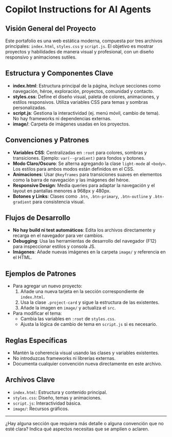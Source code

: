 # Copilot Instructions for AI Agents

## Visión General del Proyecto
Este portafolio es una web estática moderna, compuesta por tres archivos principales: `index.html`, `styles.css` y `script.js`. El objetivo es mostrar proyectos y habilidades de manera visual y profesional, con un diseño responsivo y animaciones sutiles.

## Estructura y Componentes Clave
- **index.html**: Estructura principal de la página, incluye secciones como navegación, héroe, exploración, proyectos, comunidad y contacto.
- **styles.css**: Define el diseño visual, paleta de colores, animaciones, y estilos responsivos. Utiliza variables CSS para temas y sombras personalizadas.
- **script.js**: Gestiona la interactividad (ej. menú móvil, cambio de tema). No hay frameworks ni dependencias externas.
- **image/**: Carpeta de imágenes usadas en los proyectos.

## Convenciones y Patrones
- **Variables CSS**: Centralizadas en `:root` para colores, sombras y transiciones. Ejemplo: `var(--gradient)` para fondos y botones.
- **Modo Claro/Oscuro**: Se alterna agregando la clase `light-mode` al `<body>`. Los estilos para ambos modos están definidos en el CSS.
- **Animaciones**: Usar `@keyframes` para transiciones suaves en elementos como la barra de navegación y las imágenes del héroe.
- **Responsive Design**: Media queries para adaptar la navegación y el layout en pantallas menores a 968px y 480px.
- **Botones y Links**: Clases como `.btn`, `.btn-primary`, `.btn-outline` y `.btn-gradient` para consistencia visual.

## Flujos de Desarrollo
- **No hay build ni test automáticos**: Edita los archivos directamente y recarga en el navegador para ver cambios.
- **Debugging**: Usa las herramientas de desarrollo del navegador (F12) para inspeccionar estilos y consola JS.
- **Imágenes**: Añade nuevas imágenes en la carpeta `image/` y referencia en el HTML.

## Ejemplos de Patrones
- Para agregar un nuevo proyecto:
  1. Añade una nueva tarjeta en la sección correspondiente de `index.html`.
  2. Usa la clase `.project-card` y sigue la estructura de las existentes.
  3. Añade la imagen en `image/` y actualiza el `src`.
- Para modificar el tema:
  - Cambia las variables en `:root` de `styles.css`.
  - Ajusta la lógica de cambio de tema en `script.js` si es necesario.

## Reglas Específicas
- Mantén la coherencia visual usando las clases y variables existentes.
- No introduzcas frameworks ni librerías externas.
- Documenta cualquier convención nueva directamente en este archivo.

## Archivos Clave
- `index.html`: Estructura y contenido principal.
- `styles.css`: Diseño, temas y animaciones.
- `script.js`: Interactividad básica.
- `image/`: Recursos gráficos.

---
¿Hay alguna sección que requiera más detalle o alguna convención que no esté clara? Indica qué aspectos necesitas que se amplíen o aclaren.
